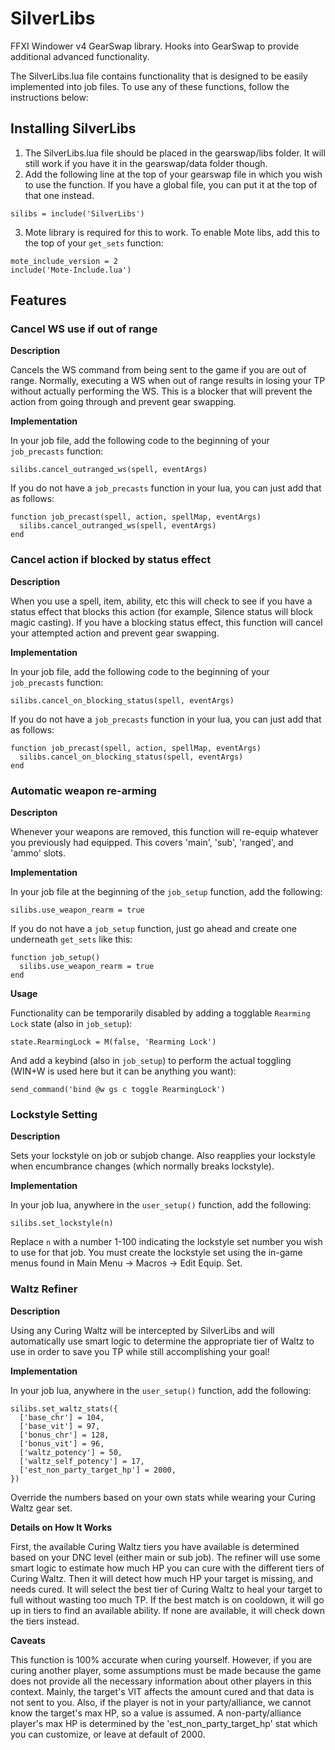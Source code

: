 # SilverLibs
FFXI Windower v4 GearSwap library. Hooks into GearSwap to provide additional advanced functionality.

The SilverLibs.lua file contains functionality that is designed to be easily implemented into job files. To use any of these functions, follow the instructions below:

## Installing SilverLibs
1. The SilverLibs.lua file should be placed in the gearswap/libs folder. It will still work if you have it in the gearswap/data folder though.
2. Add the following line at the top of your gearswap file in which you wish to use the function. If you have a global file, you can put it at the top of that one instead.
```
silibs = include('SilverLibs')
```
3. Mote library is required for this to work. To enable Mote libs, add this to the top of your `get_sets` function:
```
mote_include_version = 2
include('Mote-Include.lua')
```

## Features

### Cancel WS use if out of range
**Description**

Cancels the WS command from being sent to the game if you are out of range. Normally, executing a WS when out of range results in losing your TP without actually performing the WS. This is a blocker that will prevent the action from going through and prevent gear swapping.

**Implementation**

In your job file, add the following code to the beginning of your `job_precasts` function:
```
silibs.cancel_outranged_ws(spell, eventArgs)
```

If you do not have a `job_precasts` function in your lua, you can just add that as follows:
```
function job_precast(spell, action, spellMap, eventArgs)
  silibs.cancel_outranged_ws(spell, eventArgs)
end
```

### Cancel action if blocked by status effect
**Description**

When you use a spell, item, ability, etc this will check to see if you have a status effect that blocks this action (for example, Silence status will block magic casting). If you have a blocking status effect, this function will cancel your attempted action and prevent gear swapping.

**Implementation**

In your job file, add the following code to the beginning of your `job_precasts` function:
```
silibs.cancel_on_blocking_status(spell, eventArgs)
```

If you do not have a `job_precasts` function in your lua, you can just add that as follows:
```
function job_precast(spell, action, spellMap, eventArgs)
  silibs.cancel_on_blocking_status(spell, eventArgs)
end
```

### Automatic weapon re-arming
**Descripton**

Whenever your weapons are removed, this function will re-equip whatever you previously had equipped. This covers 'main', 'sub', 'ranged', and 'ammo' slots.

**Implementation**

In your job file at the beginning of the `job_setup` function, add the following:
```
silibs.use_weapon_rearm = true
```
If you do not have a `job_setup` function, just go ahead and create one underneath `get_sets` like this:
```
function job_setup()
  silibs.use_weapon_rearm = true
end
```

**Usage**

Functionality can be temporarily disabled by adding a togglable `Rearming Lock` state (also in `job_setup`):
```
state.RearmingLock = M(false, 'Rearming Lock')
```

And add a keybind (also in `job_setup`) to perform the actual toggling (WIN+W is used here but it can be anything you want):
```
send_command('bind @w gs c toggle RearmingLock')
```

### Lockstyle Setting
**Description**

Sets your lockstyle on job or subjob change. Also reapplies your lockstyle when encumbrance changes (which normally breaks lockstyle).

**Implementation**

In your job lua, anywhere in the `user_setup()` function, add the following:
```
silibs.set_lockstyle(n)
```
Replace `n` with a number 1-100 indicating the lockstyle set number you wish to use for that job. You must create the lockstyle set using the in-game menus found in Main Menu -> Macros -> Edit Equip. Set.

### Waltz Refiner
**Description**

Using any Curing Waltz will be intercepted by SilverLibs and will automatically use smart logic to determine the appropriate tier of Waltz to use in order to save you TP while still accomplishing your goal!

**Implementation**

In your job lua, anywhere in the `user_setup()` function, add the following:
```
silibs.set_waltz_stats({
  ['base_chr'] = 104,
  ['base_vit'] = 97,
  ['bonus_chr'] = 128,
  ['bonus_vit'] = 96,
  ['waltz_potency'] = 50,
  ['waltz_self_potency'] = 17,
  ['est_non_party_target_hp'] = 2000,
})
```
Override the numbers based on your own stats while wearing your Curing Waltz gear set.

**Details on How It Works**

First, the available Curing Waltz tiers you have available is determined based on your DNC level (either main or sub job). The refiner will use some smart logic to estimate how much HP you can cure with the different tiers of Curing Waltz. Then it will detect how much HP your target is missing, and needs cured. It will select the best tier of Curing Waltz to heal your target to full without wasting too much TP. If the best match is on cooldown, it will go up in tiers to find an available ability. If none are available, it will check down the tiers instead.

**Caveats**

This function is 100% accurate when curing yourself. However, if you are curing another player, some assumptions must be made because the game does not provide all the necessary information about other players in this context. Mainly, the target's VIT affects the amount cured and that data is not sent to you. Also, if the player is not in your party/alliance, we cannot know the target's max HP, so a value is assumed. A non-party/alliance player's max HP is determined by the 'est_non_party_target_hp' stat which you can customize, or leave at default of 2000.
